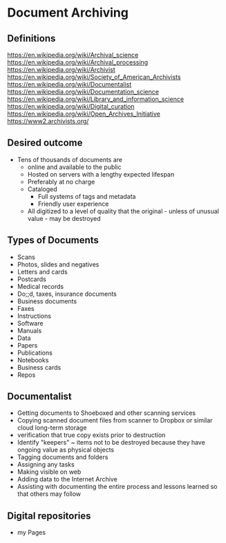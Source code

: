 # Document Archiving

## Definitions

https://en.wikipedia.org/wiki/Archival_science
https://en.wikipedia.org/wiki/Archival_processing
https://en.wikipedia.org/wiki/Archivist
https://en.wikipedia.org/wiki/Society_of_American_Archivists
https://en.wikipedia.org/wiki/Documentalist
https://en.wikipedia.org/wiki/Documentation_science
https://en.wikipedia.org/wiki/Library_and_information_science
https://en.wikipedia.org/wiki/Digital_curation
https://en.wikipedia.org/wiki/Open_Archives_Initiative
https://www2.archivists.org/


## Desired outcome

* Tens of thousands of documents are
  * online and available to the public
  * Hosted on servers with a lengthy expected lifespan
  * Preferably at no charge
  * Cataloged
    * Full systems of tags and metadata
    * Friendly user experience
  * All digitized to a level of quality that the original - unless of unusual value - may be destroyed


## Types of Documents

* Scans
* Photos, slides and negatives
* Letters and cards
* Postcards
* Medical records
* Do;;d, taxes, insurance documents
* Business documents
* Faxes
* Instructions
* Software
* Manuals
* Data
* Papers
* Publications
* Notebooks
* Business cards
* Repos


## Documentalist

* Getting documents to Shoeboxed and other scanning services
* Copying scanned document files from scanner to Dropbox or similar cloud long-term storage
* verification that true copy exists prior to destruction
* Identify "keepers" ~ items not to be destroyed because they have ongoing value as physical objects
* Tagging documents and folders
* Assigning any tasks
* Making visible on web
* Adding data to the Internet Archive
* Assisting with documenting the entire process and lessons learned so that others may follow



## Digital repositories

* my Pages
